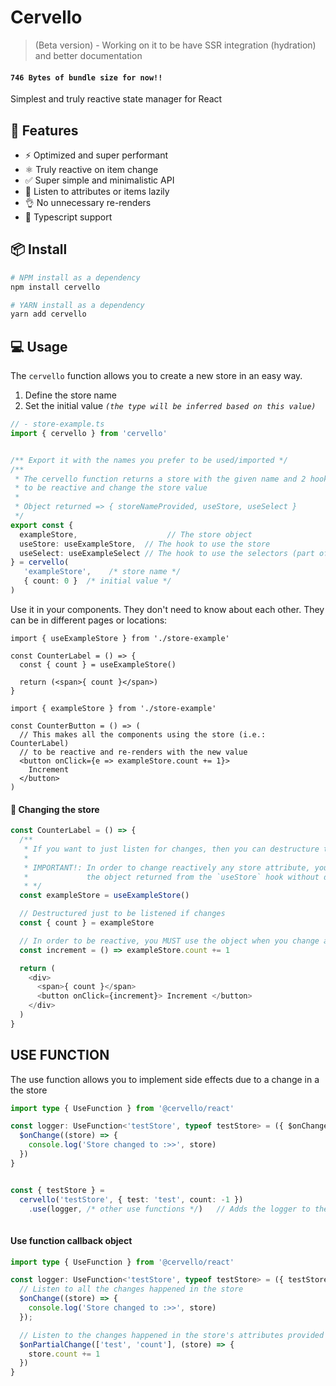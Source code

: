 # Cervello
> (Beta version) - Working on it to be have SSR integration (hydration) and better documentation

#### `746 Bytes of bundle size for now!! `
Simplest and truly reactive state manager for React


## 🚀 **Features**
- ⚡️ Optimized and super performant
- ⚛️ Truly reactive on item change
- ✅ Super simple and minimalistic API
- 🐨 Listen to attributes or items lazily
- 👌 No unnecessary re-renders
- 🔑 Typescript support

## 📦 **Install**
```zsh
# NPM install as a dependency
npm install cervello

# YARN install as a dependency
yarn add cervello
```


## 💻 **Usage**
The `cervello` function allows you to create a new store in an easy way.
1. Define the store name
2. Set the initial value _`(the type will be inferred based on this value)`_

```ts
// - store-example.ts
import { cervello } from 'cervello'


/** Export it with the names you prefer to be used/imported */
/**
 * The cervello function returns a store with the given name and 2 hooks
 * to be reactive and change the store value
 * 
 * Object returned => { storeNameProvided, useStore, useSelect }
 */
export const {
  exampleStore,                    // The store object
  useStore: useExampleStore,  // The hook to use the store
  useSelect: useExampleSelect // The hook to use the selectors (part of the store)
} = cervello(
   'exampleStore',    /* store name */
   { count: 0 }  /* initial value */
)
```


Use it in your components. They don't need to know about each other. They can be in different pages or locations:
```tsx
import { useExampleStore } from './store-example'

const CounterLabel = () => {
  const { count } = useExampleStore()

  return (<span>{ count }</span>)
}
```


```tsx
import { exampleStore } from './store-example'

const CounterButton = () => (
  // This makes all the components using the store (i.e.: CounterLabel)
  // to be reactive and re-renders with the new value
  <button onClick={e => exampleStore.count += 1}>
    Increment
  </button>
)
```


#### 🔖 Changing the store
```ts
const CounterLabel = () => {
  /**
   * If you want to just listen for changes, then you can destructure the value but...
   *
   * IMPORTANT!: In order to change reactively any store attribute, you must use 
   *             the object returned from the `useStore` hook without destructuring
   * */
  const exampleStore = useExampleStore()

  // Destructured just to be listened if changes
  const { count } = exampleStore

  // In order to be reactive, you MUST use the object when you change a value
  const increment = () => exampleStore.count += 1

  return (
    <div>
      <span>{ count }</span>
      <button onClick={increment}> Increment </button>
    </div>
  )
}

```

## USE FUNCTION
The use function allows you to implement side effects due to a change in a the store
```ts
import type { UseFunction } from '@cervello/react'

const logger: UseFunction<'testStore', typeof testStore> = ({ $onChange }): void => {
  $onChange((store) => {
    console.log('Store changed to :>>', store)
  })
}


const { testStore } =
  cervello('testStore', { test: 'test', count: -1 })
    .use(logger, /* other use functions */)   // Adds the logger to the store
  
```

#### Use function callback object
```ts
import type { UseFunction } from '@cervello/react'

const logger: UseFunction<'testStore', typeof testStore> = ({ testStore, $onPartialChange, $onChange }): void => {
  // Listen to all the changes happened in the store
  $onChange((store) => {
    console.log('Store changed to :>>', store)
  });

  // Listen to the changes happened in the store's attributes provided
  $onPartialChange(['test', 'count'], (store) => {
    store.count += 1
  })
}
```

